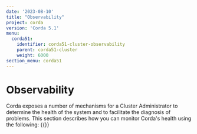 ```yaml
---
date: '2023-08-10'
title: "Observability"
project: corda
version: 'Corda 5.1'
menu:
  corda51:
    identifier: corda51-cluster-observability
    parent: corda51-cluster
    weight: 6000
section_menu: corda51
---
```

# Observability
Corda exposes a number of mechanisms for a Cluster Administrator to determine the health of the system and to facilitate the diagnosis of problems.
This section describes how you can monitor Corda's health using the following:
{{<childpages>}}
